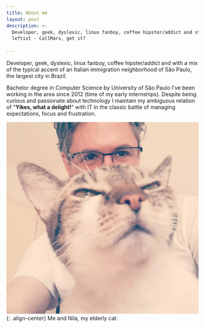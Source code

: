 ```yaml
---
title: About me
layout: post
description: >-
  Developer, geek, dyslexic, linux fanboy, coffee hipster/addict and staunch
  leftist - CallMarx, get it?

---
```


Developer, geek, dyslexic, linux fanboy, coffee hipster/addict and with a mix of the typical accent
of an Italian immigration neighborhood of São Paulo, the largest city in Brazil.

Bachelor degree in Computer Science by University of São Paulo I've been working in the area
since 2012 (time of my early internships). Despite being curious and passionate about technology
I maintain my ambiguous relation of "**Yikes, what a delight!**" with IT in the classic battle of
managing expectations, focus and frustration.

![Eu e minha gatinha Nila](/assets/images/eu-e-nila.webp){: .align-center}
Me and Nila, my elderly cat.
